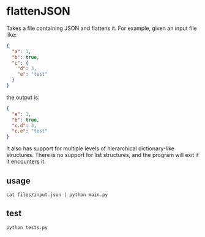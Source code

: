 # flattenJSON

Takes a file containing JSON and flattens it. For example,
given an input file like:

```json
{
  "a": 1,
  "b": true,
  "c": {
    "d": 3,
    "e": "test"
  }
}
```

the output is:
```json
{
  "a": 1, 
  "b": true, 
  "c.d": 3, 
  "c.e": "test"
}
```

It also has support for multiple levels of 
hierarchical dictionary-like structures. There is no
support for list structures, and the program will
exit if it encounters it.

## usage

```shell
cat files/input.json | python main.py
```


## test
```shell
python tests.py
```